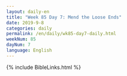 ```yaml
---
layout: daily-en
title: "Week 85 Day 7: Mend the Loose Ends"
date: 2019-9-8 
categories: daily
permalink: /en/daily/wk85-day7-daily.html
weekNum: 85
dayNum: 7
language: English
---
```


{% include BibleLinks.html %} 
